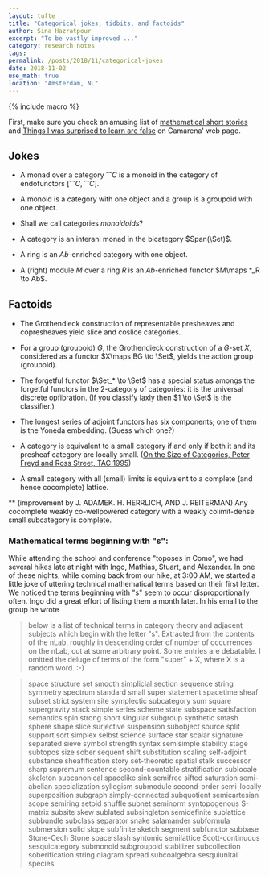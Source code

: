 ```yaml
---
layout: tufte
title: "Categorical jokes, tidbits, and factoids"
author: Sina Hazratpour
excerpt: "To be vastly improved ..."
category: research notes
tags:
permalink: /posts/2018/11/categorical-jokes
date: 2018-11-02
use_math: true
location: "Amsterdam, NL"
---
```


{% include macro %}



First, make sure you check an amusing list of [mathematical short stories](https://www.matem.unam.mx/~omar/notes/index.html) and [Things I was surprised to learn are false](https://www.matem.unam.mx/~omar/notes/surprises.html) on Camarena' web page. 



## Jokes

* A monad over a category $\cat{C}$ is a monoid in the category of endofunctors $[\cat{C}, \cat{C}]$. 

* A monoid is a category with one object and a group is a groupoid with one object. 

* Shall we call categories _monoidoids_? 

* A category is an interanl monad in the bicategory $Span(\Set)$. 

* A ring is an $Ab$-enriched category with one object. 

* A (right) module $M$ over a ring $R$ is an $Ab$-enriched functor $M\maps *_R \to Ab$.



## Factoids

* The Grothendieck construction of representable presheaves and copresheaves yield slice and coslice categories. 

* For a group (groupoid) $G$, the Grothendieck construction of a $G$-set $X$, considered as a functor $X\maps BG \to \Set$, yields the action group (groupoid).

* The forgetful functor $\Set_* \to \Set$ has a special status amongs the forgetful functors in the 2-category of categories: it is the universal discrete opfibration. (If you classify laxly then $1 \to \Set$ is the classifier.)

* The longest series of adjoint functors has six components; one of them is the Yoneda embedding. (Guess which one?)   

* A category is equivalent to a small category if and only if both it and its presheaf category are locally small. ([On the Size of Categories, Peter Freyd and Ross Street, TAC 1995](http://www.tac.mta.ca/tac/volumes/1995/n9/1-09abs.html))

* A small category with all (small) limits is equivalent to a complete (and hence cocomplete) lattice. 

 ** (improvement by J. ADAMEK. H. HERRLICH, AND J. REITERMAN) Any cocomplete weakly co-wellpowered category with a weakly colimit-dense small subcategory is complete.



### Mathematical terms beginning with "s": 

While attending the school and conference "toposes in Como", we had several hikes late at night with Ingo, Mathias, Stuart, and Alexander. In one of these nights, while coming back from our hike, at 3:00 AM, we started a little joke of uttering technical mathematical terms based on their first letter. We noticed the terms beginning with "s" seem to
occur disproportionally often. Ingo did a great effort of listing them a month later. 
In his email to the group he wrote 

> below is a list of technical terms in category theory and adjacent
subjects which begin with the letter "s". Extracted from the contents of
the nLab, roughly in descending order of number of occurrences on the
nLab, cut at some arbitrary point. Some entries are debatable. I omitted
the deluge of terms of the form "super" + X, where X is a random word. :-)


>space
structure
set
smooth
simplicial
section
sequence
string
symmetry
spectrum
standard
small
super
statement
spacetime
sheaf
subset
strict
system
site
symplectic
subcategory
sum
square
supergravity
stack
simple
series
scheme
state
subspace
satisfaction
semantics
spin
strong
short
singular
subgroup
synthetic
smash
sphere
shape
slice
surjective
suspension
subobject
source
split
support
sort
simplex
selbst
science
surface
star
scalar
signature
separated
sieve
symbol
strength
syntax
semisimple
stability
stage
subtopos
size
sober
sequent
shift
substitution
scaling
self-adjoint
substance
sheafification
story
set-theoretic
spatial
stalk
successor
sharp
supremum
sentence
second-countable
stratification
sublocale
skeleton
subcanonical
spacelike
sink
semifree
sifted
saturation
semi-abelian
specialization
syllogism
submodule
second-order
semi-locally
superposition
subgraph
simply-connected
subquotient
semicartesian
scope
semiring
setoid
shuffle
subnet
seminorm
syntopogenous
S-matrix
subsite
skew
sublated
subsingleton
semidefinite
suplattice
subbundle
subclass
separator
snake
salamander
subformula
submersion
solid
slope
subfinite
sketch
segment
subfunctor
subbase
Stone-Cech
Stone space
slash
syntomic
semilattice
Scott-continuous
sesquicategory
submonoid
subgroupoid
stabilizer
subcollection
soberification
string diagram
spread
subcoalgebra
sesquiunital
species



